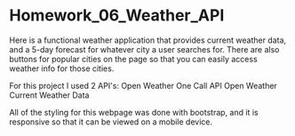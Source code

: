 # Homework_06_Weather_API

Here is a functional weather application that provides current weather data, and a 5-day forecast for whatever city a user searches for. There are also buttons for popular cities on the page so that you can easily access weather info for those cities. 

For this project I used 2 API's:
Open Weather One Call API
Open Weather Current Weather Data

All of the styling for this webpage was done with bootstrap, and it is responsive so that it can be viewed on a mobile device. 